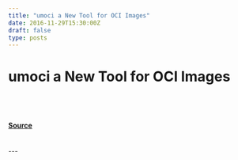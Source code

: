 ```yaml
---
title: "umoci a New Tool for OCI Images"
date: 2016-11-29T15:30:00Z
draft: false
type: posts
---
```

# umoci a New Tool for OCI Images

<br/>

<br/>


#### [Source](https://www.cyphar.com/blog/post/20161129-umoci-new-oci-image-tool)

<br/>
---
